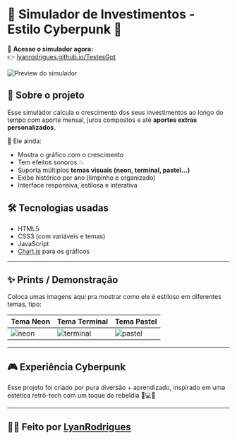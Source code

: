 # 💸 Simulador de Investimentos - Estilo Cyberpunk 💾

🔗 **Acesse o simulador agora:**  
👉 [lyanrodrigues.github.io/TestesGpt](https://lyanrodrigues.github.io/TestesGpt)

![Preview do simulador](https://github.com/LyanRodrigues/TestesGpt/assets/SEU_USER/ID_DA_IMAGEM.gif)

## 🚀 Sobre o projeto

Esse simulador calcula o crescimento dos seus investimentos ao longo do tempo com aporte mensal, juros compostos e até **aportes extras personalizados**.

🧠 Ele ainda:
- Mostra o gráfico com o crescimento
- Tem efeitos sonoros 💥
- Suporta múltiplos **temas visuais (neon, terminal, pastel...)**
- Exibe histórico por ano (limpinho e organizado)
- Interface responsiva, estilosa e interativa

## 🛠️ Tecnologias usadas

- HTML5
- CSS3 (com variáveis e temas)
- JavaScript
- [Chart.js](https://www.chartjs.org/) para os gráficos

---

## ✨ Prints / Demonstração

Coloca umas imagens aqui pra mostrar como ele é estiloso em diferentes temas, tipo:

| Tema Neon | Tema Terminal | Tema Pastel |
|----------|----------------|-------------|
| ![neon](./prints/neon.png) | ![terminal](./prints/terminal.png) | ![pastel](./prints/pastel.png) |

---

## 🎮 Experiência Cyberpunk

Esse projeto foi criado por pura diversão + aprendizado, inspirado em uma estética retrô-tech com um toque de rebeldia 🖤💻✨

---

## 🧑‍💻 Feito por [LyanRodrigues](https://github.com/LyanRodrigues)
